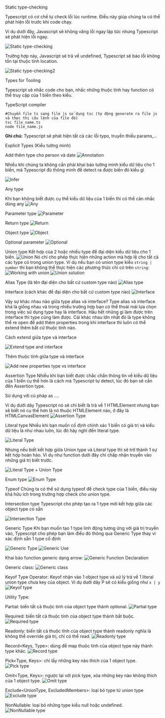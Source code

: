 Static type-checking

Typescript có cơ chế tự check lỗi lúc runtime. Điều này giúp chúng ta có thể phát hiện lỗi trước khi code chạy.

Ví dụ dưới đây, Javascript sẽ không văng lỗi ngay lập tức nhưng Typescript sẽ phát hiện lỗi ngay.

![Static type-checking](./assets/static-type-checking.png)

Trường hợp này, Javascript sẽ trả về undefined, Typescript sẽ báo lỗi không tồn tại thuộc tính location.

![Static type-checking2](./assets/static-type2.png)

Types for Tooling

Typescript sẽ nhắc code cho bạn, nhắc những thuộc tính hay function có thể truy cập của 1 biến theo kiểu.

TypeScript compiler

```shell
#Chuyển file ts sang file js sử dụng tsc (tự động generate ra file js và thực thi câu lệnh của file đó)
tsc file_name.ts
node file_name.js
```

**Ghi chú:** Typescript sẽ phát hiện tất cả các lỗi typo, truyền thiếu params,...

Explicit Types (Kiểu tường minh)

Add thêm type cho person và date
![Annotation](./assets/annotation.png)

Nhiều khi chúng ta không cần phải khai báo tường minh kiểu dữ liệu cho 1 biến, mà Typescript đủ thông minh để detect ra được biến đó kiểu gì

![Infer](./assets/infer.png)

Any type

Khi bạn không biết được cụ thể kiểu dữ liệu của 1 biến thì có thể cân nhắc dùng any
![Any](./assets/any.png)

Parameter type
![Parameter](./assets/parameter-type.png)

Return type
![Return](./assets/return-type.png)

Object type
![Object](./assets/object-type.png)

Optional parameter
![Optional](./assets/optional-parameter.png)

Union type
Kết hợp của 2 hoặc nhiều type để đại diện kiểu dữ liệu cho 1 biến.
![Union](./assets/union-type.png)
Nó chỉ cho phép thực hiện những action mà hợp lệ cho tất cả các type có trong union type. Ví dụ nếu bạn có union type kiểu `string | number` thì bạn không thể thực hiện các phương thức chỉ có trên `string`:
![Working with union](./assets/work-with-union.png)
![Union solution](./assets/union-solution.png)

Alias Type (là tên đại diện cho bất cứ custom type nào)
![Alias type](./assets/alias-type.png)

Interface (cách khác để đại diện cho bất cứ custom type nào)
![Interface](./assets/interface.png)

Vậy sự khác nhau nào giữa type alias và interface?
Type alias và interface khá là giống nhau và trong nhiều trường hợp bạn có thể thoải mái lựa chọn trong việc sử dụng type hay là interface. Hầu hết những gì làm được trên interface thì type cũng làm được. Cái khác nhau lớn nhất đó là type không thể re open để add thêm properties trong khi interface thì luôn có thể extend thêm bất cứ thuộc tính nào.

Cách extend giữa type và interface

![Extend type and interface](./assets/extend-type-vs-interface.png)

Thêm thuộc tính giữa type và interface

![Add new properties type vs interface](./assets/override-properties-type-vs-interface.png)

Assertion Type
Nhiều khi bạn biết được chắc chắn thông tin về kiểu dữ liệu của 1 biến cụ thể hơn là cách mà Typescript tự detect, lúc đó bạn sẽ cần đến Assertion type.

Sử dụng với cú pháp as ....

Ví dụ dưới dây Typescript nó sẽ chỉ biết là trả về 1 HTMLElement nhưng bạn sẽ biết nó cụ thể hơn là nó thuộc HTMLElement nào, ở đây là HTMLCanvasElement
![Assertion Type](./assets/assertion-type.png)

Literal type
Nhiều khi bạn muốn cố định chính xác 1 biến có giá trị và kiểu dữ liệu là như nhau luôn, lúc đó hãy nghĩ đến literal type.

![Literal Type](./assets/literal-type.png)

Nhưng nếu biết kết hợp giữa Union type và Literal type thì sẽ trở thành 1 sự kết hợp hoàn hảo. Ví dụ như function dưới đây chỉ chấp nhận truyền vào những giá trị biết trước.

![Literal Type + Union Type](./assets/union-literal.png)

Enum type
![Enum Type](./assets/enum.png)

Typeof
Chúng ta có thể sử dụng typeof để check type của 1 biến, điều này khá hữu ích trong trường hợp check cho union type.

Intersection type
Typescript cho phép tạo ra 1 type mới kết hợp giữa các object type có sẵn

![Intersection Type](./assets/intersection.png)

Generic Type
Khi bạn muốn tạo 1 type linh động tương ứng với giá trị truyền vào, Typescript cho phép bạn làm điều đó thông qua Generic Type thay vì xác định sẵn 1 type cố định

![Generic Type](./assets/generic.png)
![Generic Use](./assets/generic-use.png)

Khai báo function generic dạng arrow:
![Generic Function Declaration](./assets/generic-function-declaration.png)

Generic class:
![Generic class](./assets/generic-class.png)

Keyof Type Operator:
Keyof nhận vào 1 object type và xử lý trả về 1 literal union type chưa key của object.
Ví dụ dưới dây P sẽ có kiểu giống như `x | y`
![Keyof type](./assets/keyof.png)

Utility Type:

Partial<Type>: biến tất cả thuộc tính của object type thành optional.
![Partial type](./assets/partial-type.png)

Required<Type>: biến tất cả thuộc tính của object type thành bắt buộc.
![Required type](./assets/required-type.png)

Readonly<Type>: biến tất cả thuộc tính của object type thành readonly nghĩa là không thể override giá trị, chỉ có thể read.
![Readonly type](./assets/readonly-type.png)

Record<Keys, Type>: dùng để map thuộc tính của object type này thành type khác.
![Record type](./assets/record-type.png)

Pick<Type, Keys>: chỉ lấy những key nào thích của 1 object type.
![Pick type](./assets/pick-type.png)

Omit<Type, Keys>: ngược lại với pick type, xóa những key nào không thích của 1 object type.
![Omit type](./assets/omit-type.png)

Exclude<UnionType, ExcludedMembers>: loại bỏ type từ union type
![Exclude type](./assets/exclude-type.png)

NonNullable<Type>: loại bỏ những type kiểu null hoặc undefined.
![NonNullable type](./assets/nonnullable-type.png)
